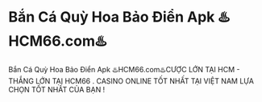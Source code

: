 # Bắn Cá Quỳ Hoa Bảo Điển Apk ♨️HCM66.com♨️

Bắn Cá Quỳ Hoa Bảo Điển Apk ♨️HCM66.com♨️CƯỢC LỚN TẠI HCM - THẮNG LỚN TẠI HCM66 . CASINO ONLINE TỐT NHẤT TẠI VIỆT NAM LỰA CHỌN TỐT NHẤT CỦA BẠN !
